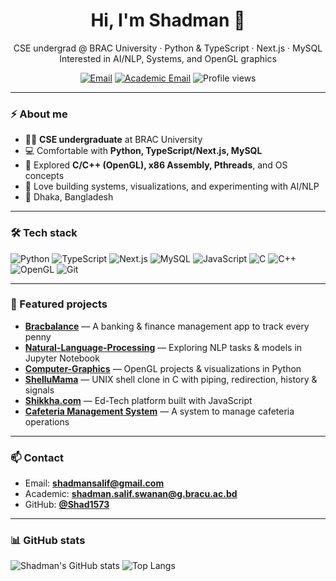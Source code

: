 <!-- Profile README for Shadman Salif Swanan (Shad1573) -->

<h1 align="center">Hi, I'm Shadman 👋</h1>
<p align="center">
  CSE undergrad @ BRAC University · Python & TypeScript · Next.js · MySQL <br/>
  Interested in AI/NLP, Systems, and OpenGL graphics
</p>

<p align="center">
  <a href="mailto:shadmansalif@gmail.com"><img alt="Email" src="https://img.shields.io/badge/Email-shadmansalif%40gmail.com-informational?logo=gmail"></a>
  <a href="mailto:shadman.salif.swanan@g.bracu.ac.bd"><img alt="Academic Email" src="https://img.shields.io/badge/Academic-BRAC%20University-blue"></a>
  <img alt="Profile views" src="https://komarev.com/ghpvc/?username=Shad1573&style=flat">
</p>

---

### ⚡ About me
- 🧑‍🎓 **CSE undergraduate** at BRAC University  
- 💻 Comfortable with **Python, TypeScript/Next.js, MySQL**  
- 🧠 Explored **C/C++ (OpenGL), x86 Assembly, Pthreads**, and OS concepts  
- 🎯 Love building systems, visualizations, and experimenting with AI/NLP  
- 📍 Dhaka, Bangladesh

---

### 🛠 Tech stack
![Python](https://img.shields.io/badge/Python-3776AB?logo=python&logoColor=white)
![TypeScript](https://img.shields.io/badge/TypeScript-3178C6?logo=typescript&logoColor=white)
![Next.js](https://img.shields.io/badge/Next.js-000000?logo=nextdotjs&logoColor=white)
![MySQL](https://img.shields.io/badge/MySQL-4479A1?logo=mysql&logoColor=white)
![JavaScript](https://img.shields.io/badge/JavaScript-F7DF1E?logo=javascript&logoColor=black)
![C](https://img.shields.io/badge/C-00599C?logo=c&logoColor=white)
![C++](https://img.shields.io/badge/C%2B%2B-00599C?logo=c%2B%2B&logoColor=white)
![OpenGL](https://img.shields.io/badge/OpenGL-5586A4?logo=opengl&logoColor=white)
![Git](https://img.shields.io/badge/Git-F05032?logo=git&logoColor=white)

---

### 🚀 Featured projects
- [**Bracbalance**](https://github.com/WaisKafia/Bracbalance) — A banking & finance management app to track every penny  
- [**Natural-Language-Processing**](https://github.com/Shad1573/Natural-Language-Processing) — Exploring NLP tasks & models in Jupyter Notebook  
- [**Computer-Graphics**](https://github.com/Shad1573/Computer-Graphics) — OpenGL projects & visualizations in Python  
- [**ShelluMama**](https://github.com/Shad1573/ShelluMama) — UNIX shell clone in C with piping, redirection, history & signals  
- [**Shikkha.com**](https://github.com/Shad1573/Shikkha.com) — Ed-Tech platform built with JavaScript  
- [**Cafeteria Management System**](https://github.com/Shad1573/Cafeteria_Management_System) — A system to manage cafeteria operations

---

### 📫 Contact
- Email: **shadmansalif@gmail.com**  
- Academic: **shadman.salif.swanan@g.bracu.ac.bd**  
- GitHub: **[@Shad1573](https://github.com/Shad1573)**  

---

### 📊 GitHub stats
![Shadman's GitHub stats](https://github-readme-stats.vercel.app/api?username=Shad1573&show_icons=true&theme=radical)
![Top Langs](https://github-readme-stats.vercel.app/api/top-langs/?username=Shad1573&layout=compact&theme=radical)

<!--
Tip: If any card doesn't load, just refresh; these are free public services.
-->

